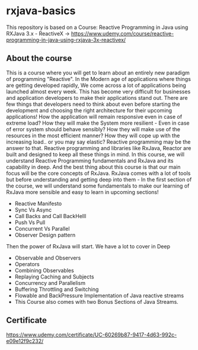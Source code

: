 # rxjava-basics
This repository is based on a Course: Reactive Programming in Java using RXJava 3.x - ReactiveX -> https://www.udemy.com/course/reactive-programming-in-java-using-rxjava-3x-reactivex/

## About the course
This is a course where you will get to learn about an entirely new paradigm of programming "Reactive".
In the Modern age of applications where things are getting developed rapidly, We come across a lot of applications being launched almost every week.
This has become very difficult for businesses and application developers to make their applications stand out.
There are few things that developers need to think about even before starting the development and choosing the right architecture for their upcoming applications!
How the application will remain responsive even in case of extreme load?
How they will make the System more resilient - Even in case of error system should behave sensibly?
How they will make use of the resources in the most efficient manner?
How they will cope up with the increasing load.. or you may say elastic?
Reactive programming may be the answer to that.
Reactive programming and libraries like RxJava, Reactor are built and designed to keep all these things in mind.
In this course, we will understand Reactive Programming fundamentals and RxJava and its capability in deep.
And the best thing about this course is that our main focus will be the core concepts of RxJava.
RxJava comes with a lot of tools but before understanding and getting deep into them -
In the first section of the course, we will understand some fundamentals to make our learning of RxJava more sensible and easy to learn in upcoming sections!
- Reactive Manifesto
- Sync Vs Async
- Call Backs and Call BackHelll
- Push Vs Pull
- Concurrent Vs Parallel
- Observer Design pattern

Then the power of RxJava will start. We have a lot to cover in Deep

- Observable and Observers
- Operators
- Combining Observables
- Replaying Caching and Subjects
- Concurrency and Parallelism
- Buffering Throttling and Switching
- Flowable and BackPressure Implementation of Java reactive streams
- This Course also comes with two Bonus Sections of Java Streams.

## Certificate
https://www.udemy.com/certificate/UC-60269b87-9417-4d63-992c-e09e12f9c232/
